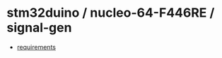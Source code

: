 # stm32duino / nucleo-64-F446RE / signal-gen

- [requirements](https://github.com/devel0/iot-examples/blob/0954ccd90758022a0d376a13e122c7f90a0a5e5d/README.md#L97)